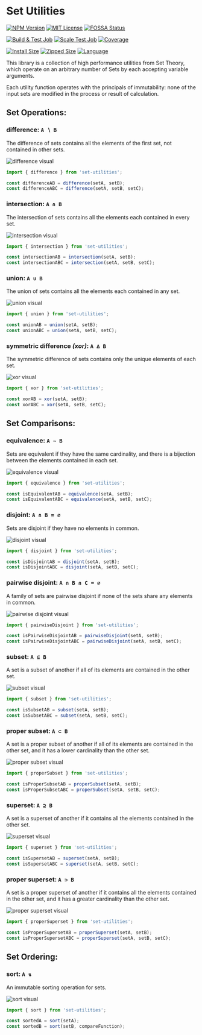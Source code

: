 # Set Utilities

[![NPM Version][]][npm]
[![MIT License][]][license]
[![FOSSA Status][]][fossa]

[![Build & Test Job][]][github build test]
[![Scale Test Job][]][github scale test]
[![Coverage][]][coveralls]

[![Install Size][]][package phobia]
[![Zipped Size][]][bundle phobia]
[![Language][]][typescript]

This library is a collection of high performance utilities from Set Theory,
which operate on an arbitrary number of Sets by each accepting variable arguments.

Each utility function operates with the principals of immutability:
none of the input sets are modified in the process or result of calculation.


## Set Operations:

### difference: `A ∖ B`
The difference of sets contains all the elements
of the first set, not contained in other sets.

![difference visual][]
```typescript
import { difference } from 'set-utilities';

const differenceAB = difference(setA, setB);
const differenceABC = difference(setA, setB, setC);
```

### intersection: `A ∩ B`
The intersection of sets contains all the elements
each contained in every set.

![intersection visual][]
```typescript
import { intersection } from 'set-utilities';

const intersectionAB = intersection(setA, setB);
const intersectionABC = intersection(setA, setB, setC);
```

### union: `A ∪ B`
The union of sets contains all the elements
each contained in any set.

![union visual][]
```typescript
import { union } from 'set-utilities';

const unionAB = union(setA, setB);
const unionABC = union(setA, setB, setC);
```

### symmetric difference _(xor)_: `A ∆ B`
The symmetric difference of sets contains
only the unique elements of each set.

![xor visual][]
```typescript
import { xor } from 'set-utilities';

const xorAB = xor(setA, setB);
const xorABC = xor(setA, setB, setC);
```


## Set Comparisons:

### equivalence: `A ∼ B`
Sets are equivalent if they have the same cardinality,
and there is a bijection between the elements contained in each set.

![equivalence visual][]
```typescript
import { equivalence } from 'set-utilities';

const isEquivalentAB = equivalence(setA, setB);
const isEquivalentABC = equivalence(setA, setB, setC);
```

### disjoint: `A ∩ B = ∅`
Sets are disjoint if they have no elements in common.

![disjoint visual][]
```typescript
import { disjoint } from 'set-utilities';

const isDisjointAB = disjoint(setA, setB);
const isDisjointABC = disjoint(setA, setB, setC);
```

### pairwise disjoint: `A ∩ B ∩ C = ∅`
A family of sets are pairwise disjoint if
none of the sets share any elements in common.

![pairwise disjoint visual][]
```typescript
import { pairwiseDisjoint } from 'set-utilities';

const isPairwiseDisjointAB = pairwiseDisjoint(setA, setB);
const isPairwiseDisjointABC = pairwiseDisjoint(setA, setB, setC);
```

### subset: `A ⊆ B`
A set is a subset of another if all of its elements
are contained in the other set.

![subset visual][]
```typescript
import { subset } from 'set-utilities';

const isSubsetAB = subset(setA, setB);
const isSubsetABC = subset(setA, setB, setC);
```

### proper subset: `A ⊂ B`
A set is a proper subset of another if all of its elements
are contained in the other set,
and it has a lower cardinality than the other set.

![proper subset visual][]
```typescript
import { properSubset } from 'set-utilities';

const isProperSubsetAB = properSubset(setA, setB);
const isProperSubsetABC = properSubset(setA, setB, setC);
```

### superset: `A ⊇ B`
A set is a superset of another if it contains
all the elements contained in the other set.

![superset visual][]
```typescript
import { superset } from 'set-utilities';

const isSupersetAB = superset(setA, setB);
const isSupersetABC = superset(setA, setB, setC);
```

### proper superset: `A ⊃ B`
A set is a proper superset of another if it contains
all the elements contained in the other set,
and it has a greater cardinality than the other set.

![proper superset visual][]
```typescript
import { properSuperset } from 'set-utilities';

const isProperSupersetAB = properSuperset(setA, setB);
const isProperSupersetABC = properSuperset(setA, setB, setC);
```


## Set Ordering:

### sort: `A ⇅`
An immutable sorting operation for sets.

![sort visual][]
```typescript
import { sort } from 'set-utilities';

const sortedA = sort(setA);
const sortedB = sort(setB, compareFunction);
```


<!-- Badges -->

[NPM Version]: https://img.shields.io/npm/v/set-utilities
[npm]: https://www.npmjs.org/package/set-utilities

[MIT License]: https://img.shields.io/npm/l/set-utilities?color=blue
[license]: LICENSE

[FOSSA Status]: https://app.fossa.com/api/projects/git%2Bgithub.com%2Fkubikowski%2Fset-utilities.svg?type=shield
[fossa]: https://app.fossa.com/projects/git%2Bgithub.com%2Fkubikowski%2Fset-utilities?ref=badge_shield

[Build & Test Job]: https://github.com/kubikowski/set-utilities/actions/workflows/test.yml/badge.svg
[github build test]: https://github.com/kubikowski/set-utilities/actions/workflows/test.yml

[Scale Test Job]: https://github.com/kubikowski/set-utilities/actions/workflows/scale-test.yml/badge.svg
[github scale test]: https://github.com/kubikowski/set-utilities/actions/workflows/scale-test.yml

[Coverage]: https://coveralls.io/repos/github/kubikowski/set-utilities/badge.svg?branch=main
[coveralls]: https://coveralls.io/github/kubikowski/set-utilities?branch=main

[Install Size]: https://packagephobia.com/badge?p=set-utilities
[package phobia]: https://packagephobia.com/result?p=set-utilities

[Zipped Size]: https://img.shields.io/bundlephobia/minzip/set-utilities?color=success
[bundle phobia]: https://bundlephobia.com/package/set-utilities

[Language]: https://img.shields.io/github/languages/top/kubikowski/set-utilities
[typescript]: https://www.typescriptlang.org


<!-- Assets -->

[difference visual]: https://github.com/kubikowski/set-utilities/wiki/assets/difference.svg
[intersection visual]: https://github.com/kubikowski/set-utilities/wiki/assets/intersection.svg
[union visual]: https://github.com/kubikowski/set-utilities/wiki/assets/union.svg
[xor visual]: https://github.com/kubikowski/set-utilities/wiki/assets/xor.svg

[equivalence visual]: https://github.com/kubikowski/set-utilities/wiki/assets/equivalence.svg
[disjoint visual]: https://github.com/kubikowski/set-utilities/wiki/assets/disjoint.svg
[pairwise disjoint visual]: https://github.com/kubikowski/set-utilities/wiki/assets/pairwise-disjoint.svg
[subset visual]: https://github.com/kubikowski/set-utilities/wiki/assets/subset.svg
[proper subset visual]: https://github.com/kubikowski/set-utilities/wiki/assets/proper-subset.svg
[superset visual]: https://github.com/kubikowski/set-utilities/wiki/assets/superset.svg
[proper superset visual]: https://github.com/kubikowski/set-utilities/wiki/assets/proper-superset.svg

[sort visual]: https://github.com/kubikowski/set-utilities/wiki/assets/sort.svg
